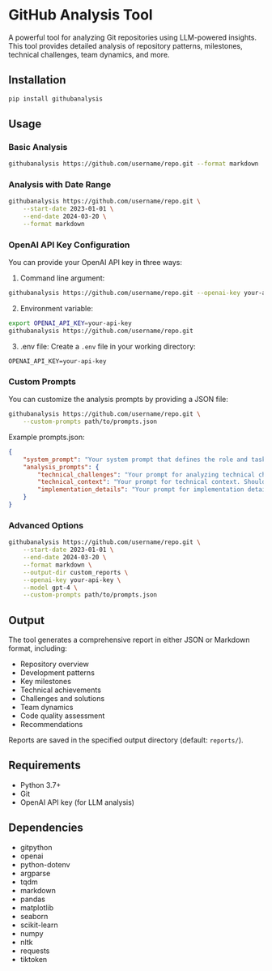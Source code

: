 # GitHub Analysis Tool

A powerful tool for analyzing Git repositories using LLM-powered insights. This tool provides detailed analysis of repository patterns, milestones, technical challenges, team dynamics, and more.

## Installation

```bash
pip install githubanalysis
```

## Usage

### Basic Analysis

```bash
githubanalysis https://github.com/username/repo.git --format markdown
```

### Analysis with Date Range

```bash
githubanalysis https://github.com/username/repo.git \
    --start-date 2023-01-01 \
    --end-date 2024-03-20 \
    --format markdown
```

### OpenAI API Key Configuration

You can provide your OpenAI API key in three ways:

1. Command line argument:
```bash
githubanalysis https://github.com/username/repo.git --openai-key your-api-key
```

2. Environment variable:
```bash
export OPENAI_API_KEY=your-api-key
githubanalysis https://github.com/username/repo.git
```

3. .env file:
Create a `.env` file in your working directory:
```
OPENAI_API_KEY=your-api-key
```

### Custom Prompts

You can customize the analysis prompts by providing a JSON file:

```bash
githubanalysis https://github.com/username/repo.git \
    --custom-prompts path/to/prompts.json
```

Example prompts.json:
```json
{
    "system_prompt": "Your system prompt that defines the role and task of the AI analyst",
    "analysis_prompts": {
        "technical_challenges": "Your prompt for analyzing technical challenges. Should include structure for:\n- Challenge description\n- Technical difficulties\n- Solution attempts\n- Current status",
        "technical_context": "Your prompt for technical context. Should include sections for:\n- Project Overview\n- Technical Infrastructure\n- Development Approach",
        "implementation_details": "Your prompt for implementation details. Should include sections for:\n- Code architecture\n- Technical implementations\n- Performance and security measures"
    }
}
```

### Advanced Options

```bash
githubanalysis https://github.com/username/repo.git \
    --start-date 2023-01-01 \
    --end-date 2024-03-20 \
    --format markdown \
    --output-dir custom_reports \
    --openai-key your-api-key \
    --model gpt-4 \
    --custom-prompts path/to/prompts.json
```

## Output

The tool generates a comprehensive report in either JSON or Markdown format, including:

- Repository overview
- Development patterns
- Key milestones
- Technical achievements
- Challenges and solutions
- Team dynamics
- Code quality assessment
- Recommendations

Reports are saved in the specified output directory (default: `reports/`).

## Requirements

- Python 3.7+
- Git
- OpenAI API key (for LLM analysis)

## Dependencies

- gitpython
- openai
- python-dotenv
- argparse
- tqdm
- markdown
- pandas
- matplotlib
- seaborn
- scikit-learn
- numpy
- nltk
- requests
- tiktoken